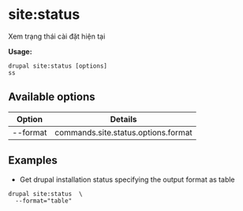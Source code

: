 # site:status
Xem trạng thái cài đặt hiện tại

**Usage:**
```
drupal site:status [options]
ss
```

## Available options
Option | Details
-------|-------------
--format | commands.site.status.options.format

## Examples
* Get drupal installation status specifying the output format as table
```
drupal site:status  \
  --format="table"
```
